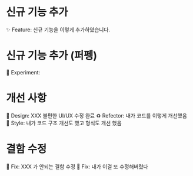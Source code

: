 # 신규 기능 추가
✨ Feature: 신규 기능을 이렇게 추가하였습니다.

# 신규 기능 추가 (퍼펭)
🐧 Experiment: 

# 개선 사항
💄 Design: XXX 불편한 UI/UX 수정 완료
♻️ Refector: 내가 코드를 이렇게 개선했음
🎨 Style: 내가 코드 구조 개선도 했고 형식도 개선 했음

# 결함 수정
🐛 Fix: XXX 가 안되는 결함 수정
🐛 Fix: 내가 이걸 또 수정해버렸다